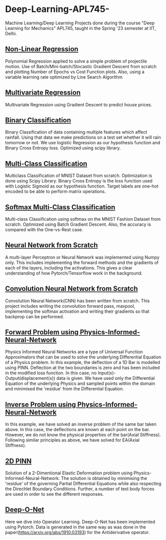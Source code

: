 # Deep-Learning-APL745-
Machine Learning/Deep Learning Projects done during the course "Deep Learning for Mechanics" APL745, taught in the Spring '23 semester at IIT, Delhi.

## [Non-Linear Regression](https://github.com/sob-ANN/Deep-Learning-APL745-/blob/main/Non-Linear%20Regression.ipynb)
Polynomial Regression applied to solve a simple problem of projectile motion. Use of Batch/Mini-batch/Stocastic Gradient Descent from scratch and plotting Number of Epochs vs Cost Function plots. Also, using a variable learning rate optimized by Line Search Algorithm

## [Multivariate Regression](https://github.com/sob-ANN/Deep-Learning-APL745-/blob/main/Multivariate%20Linear%20Regression.ipynb)
Multivariate Regression using Gradient Descent to predict house prices.

## [Binary Classification](https://github.com/sob-ANN/Deep-Learning-APL745-/blob/main/Binary%20Classification-Logistic%20Reg.ipynb)
Binary Classification of data containing multiple features which affect rainfall. Using that data we make predictions on a test set whether it will rain tomorrow or not.
We use logistic Regression as our hypothesis function and Binary Cross Entropy loss. Optimized using scipy library.

## [Multi-Class Classification](https://github.com/sob-ANN/Deep-Learning-APL745-/blob/main/OnevRest%20Classification.ipynb)
Multiclass Classification of MNIST Dataset from scratch. Optimization is done using Scipy Library. Binary Cross Entropy is the loss function used with Logistic Sigmoid as our hypothesis function. Target labels are one-hot encoded to be able to perform matrix operations.

## [Softmax Multi-Class Classification](https://github.com/sob-ANN/Deep-Learning-APL745-/blob/main/Softmax%20Classification.ipynb)
Multi-class Classification using softmax on the MNIST Fashion Dataset from scratch. Optimized using Batch Gradient Descent. Also, the accuracy is compared with the One-vs-Rest case.

## [Neural Network from Scratch](https://github.com/sob-ANN/Deep-Learning-APL745-/blob/main/Neural%20Network%20from%20Scratch.ipynb)
A multi-layer Perceptron or Neural Network was implemented using Numpy only. This includes implementing the forward methods and the gradients of each of the layers, including the activations.
This gives a clear understanding of how Pytorch/Tensorflow work in the background.

## [Convolution Neural Network from Scratch](https://github.com/sob-ANN/Deep-Learning-APL745-/tree/main/CNN%20Working)
Convolution Neural Network(CNN) has been written from scratch. This project includes writing the convolution forward pass, maxpool, implementing the softmax activation and writing their gradients so that backprop can be performed. 

## [Forward Problem using Physics-Informed-Neural-Network](https://github.com/sob-ANN/Deep-Learning-APL745-/blob/main/forward_problem_main.ipynb)
Physics Informed Neural Networks are a type of Universal Function Approximators that can be used to solve the underlying Differential Equation of a Physics problem. In this example, the deflection of a 1D Bar is modelled using PINN. Deflection at the two boundaries is zero and has been included in the modified loss function. In this case, no Input(x)-Output(displacement(x)) data is given. We have used only the Differential Equation of the underlying Physics and sampled points within the domain and minimised the 'residue' from the Differential Equation.

## [Inverse Problem using Physics-Informed-Neural-Network](https://github.com/sob-ANN/Deep-Learning-APL745-/blob/main/PINN_bar_inverse_main.ipynb)
In this example, we have solved an inverse problem of the same bar taken above. In this case, the deflections are known at each point on the bar. However, we do not know the physical properties of the bar(Axial Stiffness). Following similar principles as above, we have solved for EA(Axial Stiffness).

## [2D PINN](https://github.com/sob-ANN/Deep-Learning-APL745-/blob/main/2D%20PINN%20Project.ipynb)
Solution of a 2-Dimentional Elastic Deformation problem using Physics-Informed-Neural-Network. The solution is obtained by minimising the 'residue' of the governing Partial Differential Equations while also respecting the Direchlet Boundary Conditions. Further, a number of test body forces are used in order to see the different responses.
## [Deep-O-Net](https://github.com/sob-ANN/Deep-Learning-APL745-/blob/main/Deep_o_net_Final.ipynb)
Here we dive into Operator Learning. Deep-O-Net has been implemented using Pytorch. Data is generated in the same way as was done in the paper(https://arxiv.org/abs/1910.03193) for the Antiderivative operator.

